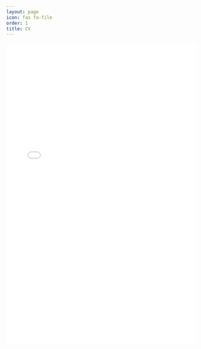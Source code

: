 ```yaml
---
layout: page
icon: fas fa-file
order: 1
title: CV
---
```


<iframe src="{{ '/assets/lib/files/demarais_cv.pdf' | relative_url }}" width="100%" height="800px" style="border: none;">
  This browser does not support PDFs. Please download the file:
  <a href="{{ '/assets/lib/files/demarais_cv.pdf' | relative_url }}">Download CV</a>.
</iframe>
